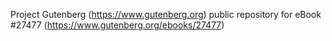 Project Gutenberg (https://www.gutenberg.org) public repository for eBook #27477 (https://www.gutenberg.org/ebooks/27477)
